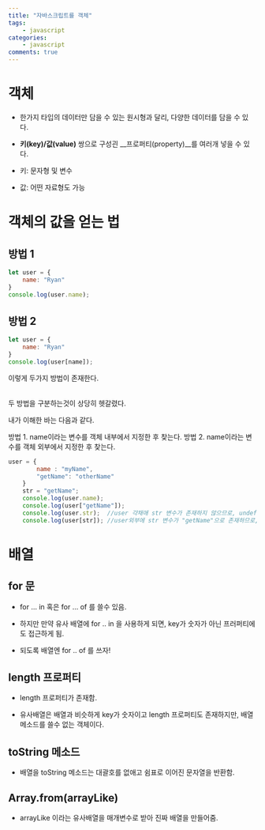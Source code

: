```yaml
---
title: "자바스크립트를 객체"
tags: 
    - javascript
categories: 
    - javascript
comments: true
---
```


# 객체

- 한가지 타입의 데이터만 담을 수 있는 원시형과 달리, 다양한 데이터를 담을 수 있다.

- __키(key)/값(value)__ 쌍으로 구성괸 __프로퍼티(property)__를 여러개 넣을 수 있다.

- 키: 문자형 및 변수
- 값: 어떤 자료형도 가능

# 객체의 값을 얻는 법


## 방법 1

```js
let user = {
    name: "Ryan"
}
console.log(user.name);
```

## 방법 2

```js
let user = {
    name: "Ryan"
}
console.log(user[name]);
```

이렇게 두가지 방법이 존재한다.<br/><br/>

두 방법을 구분하는것이 상당히 헷갈렸다.

내가 이해한 바는 다음과 같다.

방법 1. name이라는 변수를 객체 내부에서 지정한 후 찾는다.
방법 2. name이라는 변수를 객체 외부에서 지정한 후 찾는다.

```js
user = {
        name : "myName",
        "getName": "otherName"
    }
    str = "getName";
    console.log(user.name);
    console.log(user["getName"]);
    console.log(user.str);  //user 갹채애 str 변수가 존재하지 않으므로, undefined 출력
    console.log(user[str]); //user외부에 str 변수가 "getName"으로 존재하므로, otherName 출력
```

# 배열

## for 문
- for ... in 혹은 for ... of 를 쓸수 있음.

- 하지만 만약 유사 배열에 for .. in 을 사용하게 되면, key가 숫자가 아닌 프러퍼티에도 접근하게 됨.

- 되도록 배열엔 for .. of 를 쓰자!

## length 프로퍼티

- length 프로퍼티가 존재함.

- 유사배열은 배열과 비슷하게 key가 숫자이고 length 프로퍼티도 존재하지만, 배열 메소드를 쓸수 없는 객체이다.

## toString 메소드

- 배열을 toString 메소드는 대괄호를 없애고 쉼표로 이어진 문자열을 반환함.

## Array.from(arrayLike)

- arrayLike 이라는 유사배열을 매개변수로 받아 진짜 배열을 만들어줌.
